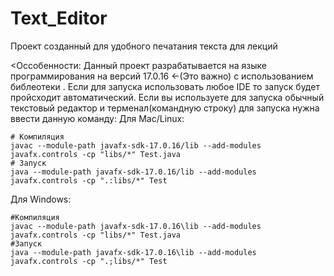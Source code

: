 # Text_Editor
Проект созданный для удобного печатания текста для лекций

<Оссобенности:
Данный проект разрабатывается на языке программирования <JAVA> на версий 17.0.16 <-(Это важно) с использованием библеотеки <JavaFx>. Если для запуска использовать любое IDE то запуск будет пройсходит автоматический. Если вы используете для запуска обычный текстовый редактор и терменал(командную строку) для запуска нужна ввести данную команду:
   Для Mac/Linux:
   
	# Компиляция
	javac --module-path javafx-sdk-17.0.16/lib --add-modules javafx.controls -cp "libs/*" Test.java
	# Запуск
	java --module-path javafx-sdk-17.0.16/lib --add-modules javafx.controls -cp ".:libs/*" Test
   

   Для Windows:

	#Компиляция
	javac --module-path javafx-sdk-17.0.16\lib --add-modules javafx.controls -cp "libs/*" Test.java
    #Запуск
	java --module-path javafx-sdk-17.0.16\lib --add-modules javafx.controls -cp ".;libs/*" Test
